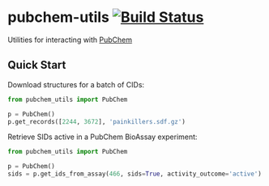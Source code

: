 pubchem-utils [![Build Status](https://travis-ci.org/skearnes/pubchem-utils.svg?branch=master)](https://travis-ci.org/skearnes/pubchem-utils)
=============

Utilities for interacting with [PubChem](https://pubchem.ncbi.nlm.nih.gov)

Quick Start
-----------

Download structures for a batch of CIDs:

```python
from pubchem_utils import PubChem

p = PubChem()
p.get_records([2244, 3672], 'painkillers.sdf.gz')
```

Retrieve SIDs active in a PubChem BioAssay experiment:

```python
from pubchem_utils import PubChem

p = PubChem()
sids = p.get_ids_from_assay(466, sids=True, activity_outcome='active')
```
